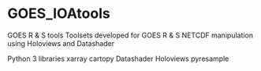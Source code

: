 # GOES_IOAtools
GOES R &amp; S tools
Toolsets developed for GOES R & S NETCDF manipulation using Holoviews and Datashader

Python 3 libraries
xarray
cartopy
Datashader
Holoviews
pyresample
